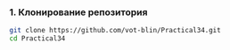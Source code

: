 ### 1. Клонирование репозитория
```bash
git clone https://github.com/vot-blin/Practical34.git
cd Practical34
```
